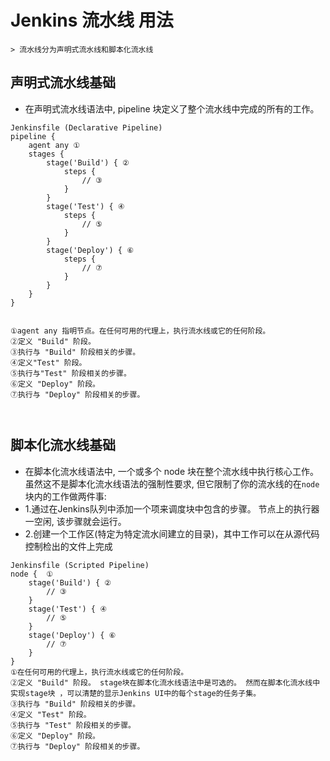# Jenkins 流水线 用法

    > 流水线分为声明式流水线和脚本化流水线

## 声明式流水线基础
* 在声明式流水线语法中, pipeline 块定义了整个流水线中完成的所有的工作。

```
Jenkinsfile (Declarative Pipeline)
pipeline {
    agent any ①
    stages {
        stage('Build') { ②
            steps {
                // ③
            }
        }
        stage('Test') { ④
            steps {
                // ⑤
            }
        }
        stage('Deploy') { ⑥
            steps {
                // ⑦
            }
        }
    }
}


①agent any 指明节点。在任何可用的代理上，执行流水线或它的任何阶段。
②定义 "Build" 阶段。
③执行与 "Build" 阶段相关的步骤。
④定义"Test" 阶段。
⑤执行与"Test" 阶段相关的步骤。
⑥定义 "Deploy" 阶段。
⑦执行与 "Deploy" 阶段相关的步骤。



```

## 脚本化流水线基础

* 在脚本化流水线语法中, 一个或多个 node 块在整个流水线中执行核心工作。 虽然这不是脚本化流水线语法的强制性要求, 但它限制了你的流水线的在`node`块内的工作做两件事:
* 1.通过在Jenkins队列中添加一个项来调度块中包含的步骤。 节点上的执行器一空闲, 该步骤就会运行。
* 2.创建一个工作区(特定为特定流水间建立的目录)，其中工作可以在从源代码控制检出的文件上完成

```
Jenkinsfile (Scripted Pipeline)
node {  ①
    stage('Build') { ②
        // ③
    }
    stage('Test') { ④
        // ⑤
    }
    stage('Deploy') { ⑥
        // ⑦
    }
}
①在任何可用的代理上，执行流水线或它的任何阶段。
②定义 "Build" 阶段。 stage块在脚本化流水线语法中是可选的。 然而在脚本化流水线中实现stage块 ，可以清楚的显示Jenkins UI中的每个stage的任务子集。
③执行与 "Build" 阶段相关的步骤。
④定义 "Test" 阶段。
⑤执行与 "Test" 阶段相关的步骤。
⑥定义 "Deploy" 阶段。
⑦执行与 "Deploy" 阶段相关的步骤。


```
